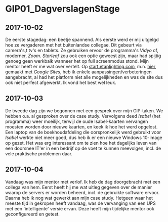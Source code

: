 # GIP01_DagverslagenStage
## 2017-10-02
De eerste stagedag: een beetje spannend. Als eerste werd er mij uitgelgd hoe ze vergaderen met het buitenlandse collegae. Dit gebeurt via camera's,t tv's en tablets. Ze gebruiken ervoor de programma's *Vidyo* of, moderner, *Zoom*. *Starleaf* zou ook een optie geweest zijn, maar had spijtig genoeg geen werkbalk wanneer het op full screenmodus stond. Mijn mentor heeft er me wat over vertelt. Op [start.etaplighting.com](https://sites.google.com/view/startportal/homepage), m.n. [hier](https://sites.google.com/view/zoomvideo/homepage), gemaakt met *Google Sites*, heb ik enkele aanpassingen/verbeteringen aangebracht, al had het platform niet alle mogelijkheden en was de site dus ook niet perfect afgewerkt. Ik vond het best wel leuk.

## 2017-10-03
De tweede dag zijn we begonnen met een gesprek over mijn GIP-taken. We hebben o.a. al gesproken over de case study. Vervolgens deed *Isabel* (het programma) weer moeilijk, terwijl de oude Isabel-kaarten vervangen moesten worden door nieuwe kaarten, en keek ik hoe het werd opgelost. Een laptop van de boekhoudafdeling die oorspronkelijk werd gebruikt voor *Isabel* werkte niet meer goed, dus heb ik er een nieuwe Windows 10-image op gezet. Het was erg interessant om te zien hoe het dagelijks leven van een doorsnee IT'er in een bedrijf op de voet te kunnen meevolgen, incl. de vele praktische problemen daar.

## 2017-10-04
Vandaag was mijn mentor met verlof. Ik heb de dag doorgebracht met een collega van hem. Eerst heeft hij me wat uitleg gegeven over de manier waarop de servers er worden beheerd, incl. de gebruikte software ervoor. Daarna heb ik nog wat gewerkt aan mijn case study. Hetgeen waar het meeste tijd in gekropen heeft vandaag, was de vervanging van een UPS met een 'intelligente' versie ervan. Deze heeft mijn tijdelijke mentor ook geconfigureerd en getest.
